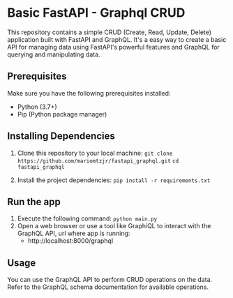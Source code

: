 # Basic FastAPI - Graphql CRUD

This repository contains a simple CRUD (Create, Read, Update, Delete) application built with FastAPI and GraphQL. It's a easy way to create a basic API for managing data using FastAPI's powerful features and GraphQL for querying and manipulating data.  
  
## Prerequisites
Make sure you have the following prerequisites installed:

- Python (3.7+)
- Pip (Python package manager)

## Installing Dependencies
1. Clone this repository to your local machine:
   `git clone https://github.com/mariomtzjr/fastapi_graphql.git`
   `cd fastapi_graphql`

2. Install the project dependencies:
    `pip install -r requirements.txt`

## Run the app
1. Execute the following command:
   `python main.py`
2. Open a web browser or use a tool like GraphiQL to interact with the GraphQL API, url where app is running:
   - http://localhost:8000/graphql

## Usage
You can use the GraphQL API to perform CRUD operations on the data. Refer to the GraphQL schema documentation for available operations.